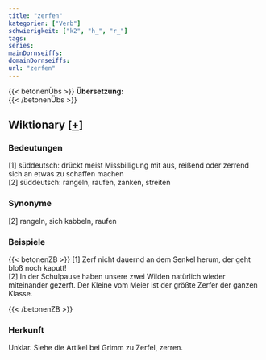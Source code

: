```yaml
---
title: "zerfen"
kategorien: ["Verb"]
schwierigkeit: ["k2", "h_", "r_"]
tags:
series:
mainDornseiffs:
domainDornseiffs:
url: "zerfen"
---
```


{{< betonenÜbs >}}
**Übersetzung:**  
{{< /betonenÜbs >}}

## Wiktionary [[+](https://de.wiktionary.org/wiki/zerfen)]

### Bedeutungen
[1] süddeutsch: drückt meist Missbilligung mit aus, reißend oder zerrend sich an etwas zu schaffen machen  
[2] süddeutsch: rangeln, raufen, zanken, streiten  

### Synonyme
[2] rangeln,  sich kabbeln, raufen  

### Beispiele
{{< betonenZB >}}
[1] Zerf nicht dauernd an dem Senkel herum, der geht bloß noch kaputt!  
[2] In der Schulpause haben unsere zwei Wilden natürlich wieder miteinander gezerft. Der Kleine vom Meier ist der größte Zerfer der ganzen Klasse.  

{{< /betonenZB >}}
### Herkunft
Unklar. Siehe die Artikel bei Grimm zu Zerfel, zerren.  


